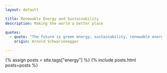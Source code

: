 ```yaml
---
layout: default

title: Renewable Energy and Sustainability
description: Making the world a better place

quotes:
  - quote: "The future is green energy, sustainability, renewable energy."
    origin: Arnold Schwarzenegger

---
```


{% assign posts = site.tags["energy"] %}
{% include posts.html posts=posts %}
